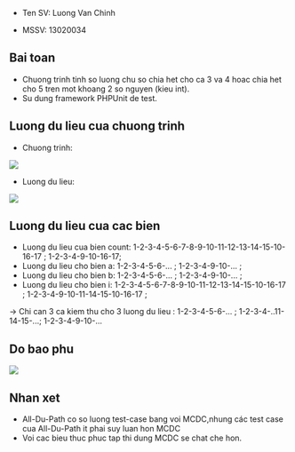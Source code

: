 - Ten SV: Luong Van Chinh

- MSSV: 13020034

## Bai toan
- Chuong trinh tinh so luong chu so chia het cho ca 3 va 4 hoac chia het cho 5 tren mot khoang 2 so nguyen (kieu int).
- Su dung framework PHPUnit de test.

## Luong du lieu cua chuong trinh

- Chuong trinh:

<img src="https://github.com/chinhlv95/int3117-2016/blob/master/LuongVanChinh/BT3/images/chuongtrinh.jpg">

- Luong du lieu: 

<img src="https://github.com/chinhlv95/int3117-2016/blob/master/LuongVanChinh/BT3/images/luongdulieu.jpg">

## Luong du lieu cua cac bien

- Luong du lieu cua bien count: 1-2-3-4-5-6-7-8-9-10-11-12-13-14-15-10-16-17 ; 1-2-3-4-9-10-16-17; 
- Luong du lieu cho bien a: 1-2-3-4-5-6-... ; 1-2-3-4-9-10-... ;
- Luong du lieu cho bien b: 1-2-3-4-5-6-... ; 1-2-3-4-9-10-... ;
- Luong du lieu cho bien i: 1-2-3-4-5-6-7-8-9-10-11-12-13-14-15-10-16-17 ; 1-2-3-4-9-10-11-14-15-10-16-17 ;

-> Chi can 3 ca kiem thu cho 3 luong du lieu : 1-2-3-4-5-6-... ; 1-2-3-4-..11-14-15-...; 1-2-3-4-9-10-... 

## Do bao phu

<img src="https://github.com/chinhlv95/int3117-2016/blob/master/LuongVanChinh/BT2/images/diagram.jpg">

## Nhan xet

- All-Du-Path co so luong test-case bang voi MCDC,nhung các test case cua All-Du-Path it phai suy luan hon MCDC
- Voi cac bieu thuc phuc tap thi dung MCDC se chat che hon.